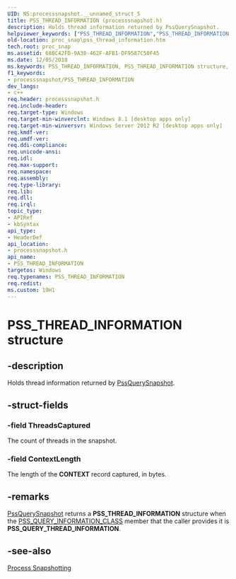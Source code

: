 ```yaml
---
UID: NS:processsnapshot.__unnamed_struct_5
title: PSS_THREAD_INFORMATION (processsnapshot.h)
description: Holds thread information returned by PssQuerySnapshot.helpviewer_keywords: ["PSS_THREAD_INFORMATION","PSS_THREAD_INFORMATION structure","proc_snap.pss_thread_information","processsnapshot/PSS_THREAD_INFORMATION"]
old-location: proc_snap\pss_thread_information.htm
tech.root: proc_snap
ms.assetid: 68BC42FD-9A30-462F-AFB1-DF9587C50F45
ms.date: 12/05/2018
ms.keywords: PSS_THREAD_INFORMATION, PSS_THREAD_INFORMATION structure, proc_snap.pss_thread_information, processsnapshot/PSS_THREAD_INFORMATION
f1_keywords:
- processsnapshot/PSS_THREAD_INFORMATION
dev_langs:
- c++
req.header: processsnapshot.h
req.include-header: 
req.target-type: Windows
req.target-min-winverclnt: Windows 8.1 [desktop apps only]
req.target-min-winversvr: Windows Server 2012 R2 [desktop apps only]
req.kmdf-ver: 
req.umdf-ver: 
req.ddi-compliance: 
req.unicode-ansi: 
req.idl: 
req.max-support: 
req.namespace: 
req.assembly: 
req.type-library: 
req.lib: 
req.dll: 
req.irql: 
topic_type:
- APIRef
- kbSyntax
api_type:
- HeaderDef
api_location:
- processsnapshot.h
api_name:
- PSS_THREAD_INFORMATION
targetos: Windows
req.typenames: PSS_THREAD_INFORMATION
req.redist: 
ms.custom: 19H1
---
```


# PSS_THREAD_INFORMATION structure


## -description


Holds thread information returned by <a href="https://docs.microsoft.com/previous-versions/windows/desktop/api/processsnapshot/nf-processsnapshot-pssquerysnapshot">PssQuerySnapshot</a>.


## -struct-fields




### -field ThreadsCaptured

The count of threads in the snapshot.


### -field ContextLength

The length of the <b>CONTEXT</b> record captured, in bytes.


## -remarks




<a href="https://docs.microsoft.com/previous-versions/windows/desktop/api/processsnapshot/nf-processsnapshot-pssquerysnapshot">PssQuerySnapshot</a> returns a <b>PSS_THREAD_INFORMATION</b> structure when the <a href="https://docs.microsoft.com/previous-versions/windows/desktop/api/processsnapshot/ne-processsnapshot-pss_query_information_class">PSS_QUERY_INFORMATION_CLASS</a> member that the caller provides it is  <b>PSS_QUERY_THREAD_INFORMATION</b>.




## -see-also




<a href="https://docs.microsoft.com/previous-versions/windows/desktop/proc_snap/process-snapshotting-portal">Process Snapshotting</a>
 

 

